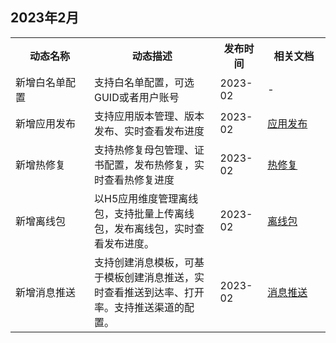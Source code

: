 ## 2023年2月
<table>
<tr>
<th width="25%">动态名称</th>
<th width="40%">动态描述</th>
<th width="15%">发布时间</th>
<th width="20%">相关文档</th>
</tr>
<tr>
<td>新增白名单配置</td>
<td>支持白名单配置，可选GUID或者用户账号</td>
<td>2023-02</td>
<td>-</td>
</tr>
<tr>
<td>新增应用发布</td>
<td>支持应用版本管理、版本发布、实时查看发布进度</td>
<td>2023-02</td>
<td><a href="https://cloud.tencent.com/document/product/1034/85256">应用发布</a></td>
</tr>
<tr>
<td>新增热修复</td>
<td>支持热修复母包管理、证书配置，发布热修复，实时查看热修复进度</td>
<td>2023-02</td>
<td><a href="https://cloud.tencent.com/document/product/1034/85255">热修复</a></td>
</tr>
<tr>
<td>新增离线包</td>
<td>以H5应用维度管理离线包，支持批量上传离线包，发布离线包，实时查看发布进度。</td>
<td>2023-02</td>
<td><a href="https://cloud.tencent.com/document/product/1034/85254">离线包</a></td>
</tr>
<tr>
<td>新增消息推送</td>
<td>支持创建消息模板，可基于模板创建消息推送，实时查看推送到达率、打开率。支持推送渠道的配置。</td>
<td>2023-02</td>
<td><a href="https://cloud.tencent.com/document/product/1034/85262">消息推送</a></td>
</tr>
</table>
